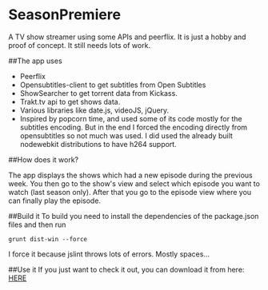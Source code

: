 SeasonPremiere
==============

A TV show streamer using some APIs and peerflix. It is just a hobby and proof of concept.
It still needs lots of work.

##The app uses
 - Peerflix
 - Opensubtitles-client to get subtitles from Open Subtitles
 - ShowSearcher to get torrent data from Kickass.
 - Trakt.tv api to get shows data.
 - Various libraries like date.js, videoJS, jQuery.
 - Inspired by popcorn time, and used some of its code mostly for the subtitles encoding. But in the end I forced the encoding directly from opensubtitles so not much was used. I did used the already built nodewebkit distributions to have h264 support.
 
 
##How does it work?
 
The app displays the shows which had a new episode during the previous week. You then go to the show's view and select which episode you want to watch (last season only).
After that you go to the episode view where you can finally play the episode.
 
##Build it
To build you need to install the dependencies of the package.json files and then run


    grunt dist-win --force
     

I force it because jslint throws lots of errors. Mostly spaces...

##Use it
If you just want to check it out, you can download it from here:
[HERE](https://drive.google.com/file/d/0B3UCa-XuXdbsS29SVkNCR2xCNTg/edit?usp=sharing)

 
 
